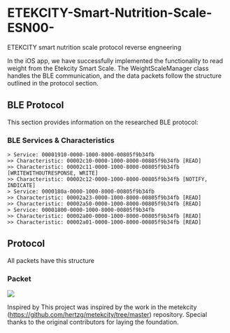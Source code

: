 # ETEKCITY-Smart-Nutrition-Scale-ESN00-
ETEKCITY smart nutrition scale protocol reverse engneering

In the iOS app, we have successfully implemented the functionality to read weight from the Etekcity Smart Scale. The WeightScaleManager class handles the BLE communication, and the data packets follow the structure outlined in the protocol section.

## BLE Protocol

This section provides information on the researched BLE protocol:

### BLE Services & Characteristics

```text
> Service: 00001910-0000-1000-8000-00805f9b34fb
>> Characteristic: 00002c10-0000-1000-8000-00805f9b34fb [READ]
>> Characteristic: 00002c11-0000-1000-8000-00805f9b34fb [WRITEWITHOUTRESPONSE, WRITE]
>> Characteristic: 00002c12-0000-1000-8000-00805f9b34fb [NOTIFY, INDICATE]
> Service: 0000180a-0000-1000-8000-00805f9b34fb
>> Characteristic: 00002a23-0000-1000-8000-00805f9b34fb [READ]
>> Characteristic: 00002a50-0000-1000-8000-00805f9b34fb [READ]
> Service: 00001800-0000-1000-8000-00805f9b34fb
>> Characteristic: 00002a00-0000-1000-8000-00805f9b34fb [READ]
>> Characteristic: 00002a01-0000-1000-8000-00805f9b34fb [READ]
```

## Protocol

All packets have this structure

### Packet

![](https://kroki.io/packetdiag/svg/eNorSEzOTi1JyUxMV6jmUlAw0DW2UvBITUxJLbJWQAL6-grO-XnFJYl5JVYKBhVpqalpyQaJRkAdJlYKIZUFqQrRRfkliSWptkbmBrHWEB0BYLPB0kCFplYKPql56SUZaEqBCl0SSxKBkkA5oDotCDc6JzXP1jTWGtkJIAmwCmcPbwwLIY7MSE3OLi7N5arlAgALMjve)


Inspired by
This project was inspired by the work in the metekcity (https://github.com/hertzg/metekcity/tree/master) repository. Special thanks to the original contributors for laying the foundation.


